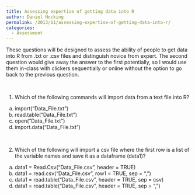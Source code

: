 ```yaml
---
title: Assessing expertise of getting data into R
author: Daniel Hocking
permalink: /2013/11/assessing-expertise-of-getting-data-into-r/
categories:
  - Assessment
---
```

These questions will be designed to assess the ability of people to get data into R from .txt or .csv files and distinguish novice from expert. The second question would give away the answer to the first potentially, so I would use them in-class with clickers sequentially or online without the option to go back to the previous question.

&nbsp;

1. Which of the following commands will import data from a text file into R?

<ol type="A">
  <li type="a">
    import(“Data_File.txt”)
  </li>
  <li type="a">
    read.table(“Data_File.txt”)
  </li>
  <li type="a">
    open(“Data_File.txt”)
  </li>
  <li type="a">
    import.data(“Data_File.txt”)
  </li>
</ol>

&nbsp;

2. Which of the following will import a csv file where the first row is a list of the variable names and save it as a dataframe (data1)?

<ol type="a">
  <li type="a">
    data1 = Read.Csv(“Data_File.csv”, header = TRUE)
  </li>
  <li type="a">
    data1 = read.csv(“Data_File.csv”, row1 = TRUE, sep = “,”)
  </li>
  <li type="a">
    data1 = read.table(“Data_File.csv”, header = TRUE, sep = csv)
  </li>
  <li type="a">
    data1 = read.table(“Data_File.csv”, header = TRUE, sep = “,”)
  </li>
</ol>
